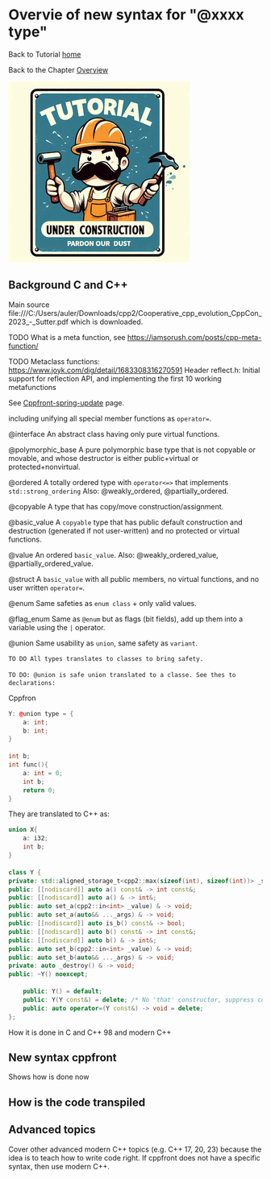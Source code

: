# Overvie of new syntax for "@xxxx type"


Back to Tutorial [home](../README.md)

Back to the Chapter [Overview](Overview.md)

![Tutorial Under Construction](../TutorialUnderConstruction.png)

## Background C and C++

Main source file:///C:/Users/auler/Downloads/cpp2/Cooperative_cpp_evolution_CppCon_2023_-_Sutter.pdf which is downloaded.


TODO What is a meta function, see https://iamsorush.com/posts/cpp-meta-function/

TODO Metaclass functions: https://www.joyk.com/dig/detail/1683308316270591 Header reflect.h: Initial support for reflection API, and implementing the first 10 working metafunctions

See [Cppfront-spring-update](https://herbsutter.com/2023/04/30/Cppfront-spring-update/) page.

including unifying all special member functions as `operator=`.

@interface An abstract class having only pure virtual functions.

@polymorphic_base A pure polymorphic base type that is not copyable or movable, and whose destructor is either public+virtual or protected+nonvirtual.

@ordered A totally ordered type with `operator<=>` that implements `std::strong_ordering`
	Also: @weakly_ordered, @partially_ordered.
	
@copyable A type that has copy/move construction/assignment.

@basic_value A `copyable` type that has public default construction and destruction (generated if not user-written) and no protected or virtual functions.

@value An ordered `basic_value`.
	Also: @weakly_ordered_value, @partially_ordered_value.
	
@struct A `basic_value` with all public members, no virtual functions, and no user written `operator=`.

@enum Same safeties as `enum class` + only valid values.

@flag_enum Same as `@enum` but as flags (bit fields), add up them into a variable using the `|` operator.

@union Same usability as `union`, same safety as `variant`.

	TO DO All types translates to classes to bring safety.
	
	TO DO: @union is safe union translated to a classe. See thes to declarations:
Cppfron
```c++
Y: @union type = {
    a: int;
    b: int;
}

int b;
int func(){
    a: int = 0;
    int b;
    return 0;
}
```
They are translated to C++ as:
```c++
union X{
    a: i32;
    int b;
}

class Y {
private: std::aligned_storage_t<cpp2::max(sizeof(int), sizeof(int))> _storage {}; private: cpp2::i8 _discriminator {-1}; public: [[nodiscard]] auto is_a() const& -> bool;
public: [[nodiscard]] auto a() const& -> int const&;
public: [[nodiscard]] auto a() & -> int&;
public: auto set_a(cpp2::in<int> _value) & -> void;
public: auto set_a(auto&& ..._args) & -> void;
public: [[nodiscard]] auto is_b() const& -> bool;
public: [[nodiscard]] auto b() const& -> int const&;
public: [[nodiscard]] auto b() & -> int&;
public: auto set_b(cpp2::in<int> _value) & -> void;
public: auto set_b(auto&& ..._args) & -> void;
private: auto _destroy() & -> void;
public: ~Y() noexcept;

    public: Y() = default;
    public: Y(Y const&) = delete; /* No 'that' constructor, suppress copy */
    public: auto operator=(Y const&) -> void = delete;
};
```


How it is done in C and C++ 98 and modern C++

## New syntax cppfront

Shows how is done now


## How is the code transpiled

## Advanced topics

Cover other advanced modern C++ topics (e.g. C++ 17, 20, 23) because the idea is to teach how to write code right.
If cppfront does not have a specific syntax, then use modern C++.

